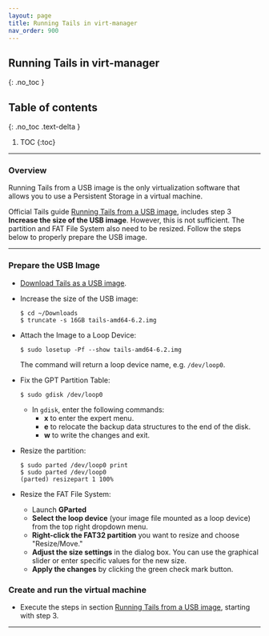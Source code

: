 ```yaml
---
layout: page
title: Running Tails in virt-manager
nav_order: 900
---
```


## Running Tails in virt-manager
{: .no_toc }

## Table of contents
{: .no_toc .text-delta }

1. TOC
{:toc}

---
### Overview

Running Tails from a USB image is the only virtualization software that allows you to use a Persistent Storage in a virtual machine.

Official Tails guide [Running Tails from a USB image], includes step 3 **Increase the size of the USB image**. 
However, this is not sufficient. The partition and FAT File System also need to be resized. Follow the steps below to properly prepare the USB image.  

---
### Prepare the USB Image

* [Download Tails as a USB image](https://tails.net/install/download/index.en.html).


* Increase the size of the USB image:
  ```shell
  $ cd ~/Downloads
  $ truncate -s 16GB tails-amd64-6.2.img
  ```


* Attach the Image to a Loop Device:
  ```shell
  $ sudo losetup -Pf --show tails-amd64-6.2.img
  ```
  The command will return a loop device name, e.g. `/dev/loop0`.


* Fix the GPT Partition Table:
  ```shell
  $ sudo gdisk /dev/loop0
  ```
  * In `gdisk`, enter the following commands:
    * **x** to enter the expert menu.
    * **e** to relocate the backup data structures to the end of the disk.
    * **w** to write the changes and exit.


* Resize the partition:
  ```shell
  $ sudo parted /dev/loop0 print
  $ sudo parted /dev/loop0
  (parted) resizepart 1 100%
  ```


* Resize the FAT File System:
  *  Launch **GParted**
  * **Select the loop device** (your image file mounted as a loop device) from the top right dropdown menu.
  * **Right-click the FAT32 partition** you want to resize and choose "Resize/Move."
  * **Adjust the size settings** in the dialog box. You can use the graphical slider or enter specific values for the new size.
  * **Apply the changes** by clicking the green check mark button.


### Create and run the virtual machine

* Execute the steps in section [Running Tails from a USB image], starting with step 3. 

---
[Running Tails from a USB image]: https://tails.net/doc/advanced_topics/virtualization/virt-manager/index.en.html